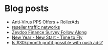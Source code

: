 # Blog posts
<!-- BLOG-POST-LIST:START -->
- [Anti-Virus PPS Offers + RollerAds](https://afflift.com/f/threads/anti-virus-pps-offers-rollerads.10213/)
- [reseller traffic networks](https://afflift.com/f/threads/reseller-traffic-networks.10098/)
- [Zeydoo Finance Survey Follow Along](https://afflift.com/f/threads/zeydoo-finance-survey-follow-along.10174/)
- [New Year - New Start - Time to Fly](https://afflift.com/f/threads/new-year-new-start-time-to-fly.10184/)
- [Is $30k/month profit possible with push ads?](https://afflift.com/f/threads/is-30k-month-profit-possible-with-push-ads.10212/)
<!-- BLOG-POST-LIST:END -->
